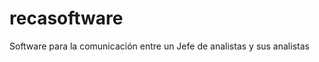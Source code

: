 recasoftware
============

Software para la comunicación entre un Jefe de analistas y sus analistas
